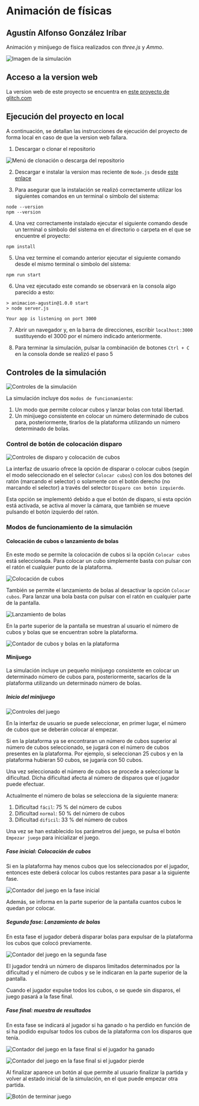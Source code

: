 # Animación de físicas
## Agustín Alfonso González Iríbar
Animación y minijuego de física realizados con _three.js_ y _Ammo_.

![Imagen de la simulación](assets/readme/sim_completa.png)

## Acceso a la version web

La version web de este proyecto se encuentra en [este proyecto de glitch.com](https://animacion-agustin.glitch.me)


## Ejecución del proyecto en local

A continuación, se detallan las instrucciones de ejecución del proyecto de forma local en caso de que la version web fallara.

1. Descargar o clonar el repositorio

![Menú de clonación o descarga del repositorio](assets/readme/clonar.png)

2. Descargar e instalar la version mas reciente de ``Node.js`` desde [este enlace](https://nodejs.org/en)

3. Para asegurar que la instalación se realizó correctamente utilizar los siguientes comandos en un terminal o símbolo del sistema:

```
node --version
npm --version
```

4. Una vez correctamente instalado ejecutar el siguiente comando desde un terminal o símbolo del sistema en el directorio o carpeta en el que se encuentre el proyecto:

```
npm install
```

5. Una vez termine el comando anterior ejecutar el siguiente comando desde el mismo terminal o simbolo del sístema:

```
npm run start
```

6. Una vez ejecutado este comando se observará en la consola algo parecido a esto:
```
> animacion-agustin@1.0.0 start
> node server.js

Your app is listening on port 3000
```

7. Abrir un navegador y, en la barra de direcciones, escribir ```localhost:3000``` sustituyendo el 3000 por el número indicado anteriormente.

8. Para terminar la simulación, pulsar la combinación de botones ```Ctrl + C``` en la consola donde se realizó el paso 5


## Controles de la simulación
![Controles de la simulación](assets/readme/controles.png)

La simulación incluye dos ``modos de funcionamiento``:
1. Un modo que permite colocar cubos y lanzar bolas con total libertad.
2. Un minijuego consistente en colocar un número determinado de cubos para, posteriormente, tirarlos de la plataforma utilizando un número determinado de bolas.

### Control de botón de colocación disparo

![Controles de disparo y colocación de cubos](assets/readme/control_disparo.png)

La interfaz de usuario ofrece la opción de disparar o colocar cubos (según el modo seleccionado en el selector ``Colocar cubos``) con los dos botones del ratón (marcando el selector) o solamente con el botón derecho (no marcando el selector) a través del selector ``Disparo con botón izquierdo``.

Esta opción se implementó debido a que el botón de disparo, si esta opción está activada, se activa al mover la cámara, que también se mueve pulsando el botón izquierdo del ratón.

### Modos de funcionamiento de la simulación
#### Colocación de cubos o lanzamiento de bolas

En este modo se permite la colocación de cubos si la opción ``Colocar cubos`` está seleccionada. Para colocar un cubo simplemente basta con pulsar con el ratón el cualquier punto de la plataforma.

![Colocación de cubos](assets/readme/cubos.png)

También se permite el lanzamiento de bolas al desactivar la opción ``Colocar cubos``. Para lanzar una bola basta con pulsar con el ratón en cualquier parte de la pantalla.

![Lanzamiento de bolas](assets/readme/bolas.png)

En la parte superior de la pantalla se muestran al usuario el número de cubos y bolas que se encuentran sobre la plataforma.

![Contador de cubos y bolas en la plataforma](assets/readme/contador.png)

#### Minijuego

La simulación incluye un pequeño minijuego consistente en colocar un determinado número de cubos para, posteriormente, sacarlos de la plataforma utilizando un determinado número de bolas.

##### Inicio del minijuego

![Controles del juego](assets/readme/control_juego.png)

En la interfaz de usuario se puede seleccionar, en primer lugar, el número de cubos que se deberán colocar al empezar.

Si en la plataforma ya se encontraran un número de cubos superior al número de cubos seleccionado, se jugará con el número de cubos presentes en la plataforma. Por ejemplo, si seleccionan 25 cubos y en la plataforma hubieran 50 cubos, se jugaría con 50 cubos.

Una vez seleccionado el número de cubos se procede a seleccionar la dificultad. Dicha dificultad afecta al número de disparos que el jugador puede efectuar.

Actualmente el número de bolas se selecciona de la siguiente manera:

1. Dificultad ``fácil``: 75 % del número de cubos
2. Dificultad ``normal``: 50 % del número de cubos
3. Dificultad ``dificil``: 33 % del número de cubos

Una vez se han establecido los parámetros del juego, se pulsa el botón ``Empezar juego`` para inicializar el juego.

##### Fase inicial: Colocación de cubos

Si en la plataforma hay menos cubos que los seleccionados por el jugador, entonces este deberá colocar los cubos restantes para pasar a la siguiente fase.

![Contador del juego en la fase inicial](assets/readme/contador_fase_1.png)

Además, se informa en la parte superior de la pantalla cuantos cubos le quedan por colocar.

##### Segunda fase: Lanzamiento de bolas

En esta fase el jugador deberá disparar bolas para expulsar de la plataforma los cubos que colocó previamente.

![Contador del juego en la segunda fase](assets/readme/contador_fase_2.png)

El jugador tendrá un número de disparos limitados determinados por la dificultad y el número de cubos y se le indicaran en la parte superior de la pantalla.

Cuando el jugador expulse todos los cubos, o se quede sin disparos, el juego pasará a la fase final.

##### Fase final: muestra de resultados

En esta fase se indicará al jugador si ha ganado o ha perdido en función de si ha podido expulsar todos los cubos de la plataforma con los disparos que tenía.

![Contador del juego en la fase final si el jugador ha ganado](assets/readme/contador_fase_3.png)

![Contador del juego en la fase final si el jugador pierde](assets/readme/contador_fase_3_derrota.png)

Al finalizar aparece un botón al que permite al usuario finalizar la partida y volver al estado inicial de la simulación, en el que puede empezar otra partida.

![Botón de terminar juego](assets/readme/terminar.png)